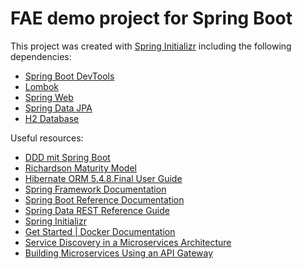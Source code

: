 # FAE demo project for Spring Boot

This project was created with [Spring Initializr](https://start.spring.io/) including the following dependencies:

- [Spring Boot DevTools](https://docs.spring.io/spring-boot/docs/current/reference/html/using-spring-boot.html#using-boot-devtools)
- [Lombok](https://projectlombok.org/)
- [Spring Web](https://docs.spring.io/spring-boot/docs/current/reference/htmlsingle/#using-boot-starter)
- [Spring Data JPA](https://docs.spring.io/spring-data/jpa/docs/current/reference/html/#reference)
- [H2 Database](https://docs.spring.io/spring-boot/docs/current/reference/htmlsingle/#boot-features-embedded-database-support)

Useful resources:

- [DDD mit Spring Boot](https://github.com/Archi-Lab/prox-documentation-gp-ws2018/wiki/Implementierung)
- [Richardson Maturity Model](https://martinfowler.com/articles/richardsonMaturityModel.html)
- [Hibernate ORM 5.4.8.Final User Guide](https://docs.jboss.org/hibernate/orm/5.4/userguide/html_single/Hibernate_User_Guide.html)
- [Spring Framework Documentation](https://docs.spring.io/spring/docs/5.2.1.RELEASE/spring-framework-reference/)
- [Spring Boot Reference Documentation](https://docs.spring.io/spring-boot/docs/2.2.0.RELEASE/reference/html/)
- [Spring Data REST Reference Guide](https://docs.spring.io/spring-data/rest/docs/3.2.1.RELEASE/reference/html/#reference)
- [Spring Initializr](https://start.spring.io/)
- [Get Started | Docker Documentation](https://docs.docker.com/get-started/)
- [Service Discovery in a Microservices Architecture](https://www.nginx.com/blog/service-discovery-in-a-microservices-architecture/)
- [Building Microservices Using an API Gateway](https://www.nginx.com/blog/building-microservices-using-an-api-gateway/)
